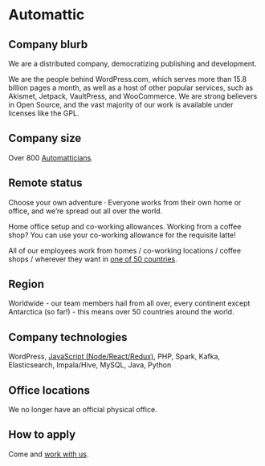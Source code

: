 # Automattic

## Company blurb

We are a distributed company, democratizing publishing and development.

We are the people behind WordPress.com, which serves more than 15.8 billion pages a month, as well as a host of other popular services, such as Akismet, Jetpack, VaultPress, and WooCommerce. We are strong believers in Open Source, and the vast majority of our work is available under licenses like the GPL.

## Company size

Over 800 [Automatticians](https://automattic.com/about/).

## Remote status

Choose your own adventure · Everyone works from their own home or office, and we’re spread out all over the world.

Home office setup and co-working allowances. Working from a coffee shop? You can use your co-working allowance for the requisite latte!

All of our employees work from homes / co-working locations / coffee shops / wherever they want in [one of 50 countries](https://automattic.com/map/).

## Region

Worldwide - our team members hail from all over, every continent except Antarctica (so far!) - this means over 50 countries around the world.

## Company technologies

WordPress, [JavaScript (Node/React/Redux)](https://ma.tt/2015/11/dance-to-calypso/), PHP, Spark, Kafka, Elasticsearch, Impala/Hive, MySQL, Java, Python

## Office locations

We no longer have an official physical office.

## How to apply

Come and [work with us](https://automattic.com/work-with-us/).
